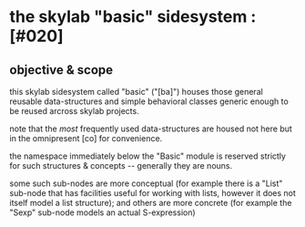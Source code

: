 # the skylab "basic" sidesystem :[#020]

## objective & scope

this skylab sidesystem called "basic" ("[ba]") houses those general
reusable data-structures and simple behavioral classes generic enough
to be reused arcross skylab projects.

note that the *most* frequently used data-structures are
housed not here but in the omnipresent [co] for convenience.

the namespace immediately below the "Basic" module is reserved strictly
for such structures & concepts -- generally they are nouns.

some such sub-nodes are more conceptual (for example there is a "List"
sub-node that has facilities useful for working with lists, however it does
not itself model a list structure); and others are more concrete (for
example the "Sexp" sub-node models an actual S-expression)

